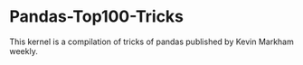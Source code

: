 # Pandas-Top100-Tricks

This kernel is a compilation of tricks of pandas published by Kevin Markham weekly.
